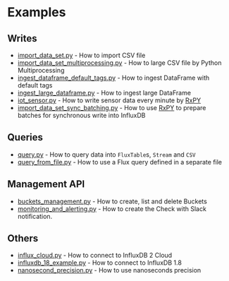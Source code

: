 # Examples

## Writes
- [import_data_set.py](import_data_set.py) - How to import CSV file
- [import_data_set_multiprocessing.py](import_data_set_multiprocessing.py) - How to large CSV file by Python Multiprocessing
- [ingest_dataframe_default_tags.py](ingest_dataframe_default_tags.py) - How to ingest DataFrame with default tags
- [ingest_large_dataframe.py](ingest_large_dataframe.py) - How to ingest large DataFrame
- [iot_sensor.py](iot_sensor.py) - How to write sensor data every minute by [RxPY](https://rxpy.readthedocs.io/en/latest/)
- [import_data_set_sync_batching.py](import_data_set_sync_batching.py) - How to use [RxPY](https://rxpy.readthedocs.io/en/latest/) to prepare batches for synchronous write into InfluxDB

## Queries
- [query.py](query.py) - How to query data into `FluxTable`s, `Stream` and `CSV`
- [query_from_file.py](query_from_file.py) - How to use a Flux query defined in a separate file


## Management API
- [buckets_management.py](buckets_management.py) - How to create, list and delete Buckets
- [monitoring_and_alerting.py](monitoring_and_alerting.py) - How to create the Check with Slack notification.

## Others
- [influx_cloud.py](influx_cloud.py) - How to connect to InfluxDB 2 Cloud
- [influxdb_18_example.py](influxdb_18_example.py) - How to connect to InfluxDB 1.8
- [nanosecond_precision.py](nanosecond_precision.py) - How to use nanoseconds precision
  